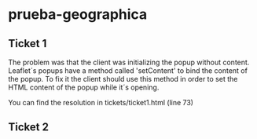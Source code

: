 # prueba-geographica

## Ticket 1

The problem was that the client was initializing the popup without content. Leaflet´s popups have a method called 'setContent' to bind the content of the popup. To fix it the client should use this method in order to set the HTML content of the popup while it´s opening.

You can find the resolution in tickets/ticket1.html (line 73)

## Ticket 2
